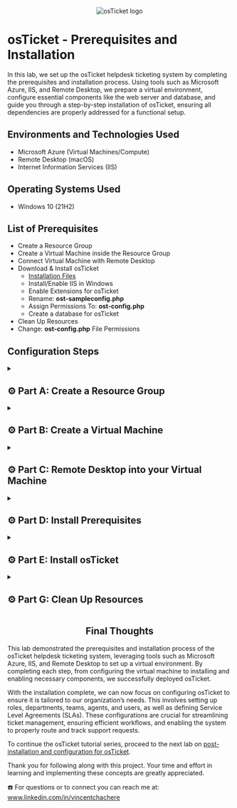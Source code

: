 <p align="center">
<img src="https://i.imgur.com/Clzj7Xs.png" alt="osTicket logo"/>
</p>

# osTicket - Prerequisites and Installation

In this lab, we set up the osTicket helpdesk ticketing system by completing the prerequisites and installation process. Using tools such as Microsoft Azure, IIS, and Remote Desktop, we prepare a virtual environment, configure essential components like the web server and database, and guide you through a step-by-step installation of osTicket, ensuring all dependencies are properly addressed for a functional setup.

## Environments and Technologies Used

- Microsoft Azure (Virtual Machines/Compute)
- Remote Desktop (macOS)
- Internet Information Services (IIS)

## Operating Systems Used

- Windows 10</b> (21H2)

## List of Prerequisites

- Create a Resource Group
- Create a Virtual Machine inside the Resource Group
- Connect Virtual Machine with Remote Desktop
- Download & Install osTicket
  - [Installation Files](https://drive.google.com/drive/u/1/folders/1APMfNyfNzcxZC6EzdaNfdZsUwxWYChf6)
  - Install/Enable IIS in Windows
  - Enable Extensions for osTicket
  - Rename: **ost-sampleconfig.php**
  - Assign Permissions To: **ost-config.php**
  - Create a database for osTicket
- Clean Up Resources
- Change: **ost-config.php** File Permissions

## Configuration Steps

<details>

<summary>

## ⚙️ Part A: Create a Resource Group

</summary>

### 1. ) Create a Resurce Group

Create a resource group named "RG-osTicket" in the "(US) West 3" region, then select **Review + Create** and click **Create**.

*Double-check spelling when creating resources, virtual machines, regions, and similar inputs. Errors may require deletion and re-creation. For help with creating Virtual Machines and Resource Groups, refer to [my other lab](https://github.com/vincentchachere/virtual-machine).*

<p align="center">
<img width="800" alt="E2C30B0C-FA81-4329-8F23-DBB018C41018" src="https://i.imgur.com/aa7iFcA.png">


</details>

<details>

<summary>

## ⚙️ Part B: Create a Virtual Machine

</summary>

### 2. ) Create a Virtual Machine inside the Resource Group

Use the same resource group and region you created earlier (RG-osTicket and US West 3). Name the virtual machine **vm-osticket**, select the imaging **Windows 10 Pro, version 22H2 - ×64 Gen2**, and set the size to **Standard_D45_v3 - 4 vcpus, 16 GiB memory**. Create a username and password you can easily remember (for the simplicity of the lab) and be sure to check the **licensing box** at the bottom. Review your information and proceed to create your virtual machine.

<p align="center">
<img width="800" alt="isolated" src="https://github.com/user-attachments/assets/4081f85f-969f-44ba-b922-173a14e9ac78">
<p align="center">
<img width="800" alt="isolated" src="https://github.com/user-attachments/assets/d2ce647d-88fe-440a-9a34-387d4cc3b56d">

</details>

<details>

<summary>

## ⚙️ Part C: Remote Desktop into your Virtual Machine

</summary>

### 3. ) Connect your Virtual Machine to Remote Desktop (RDP)

Use the username and password you created earlier to connect via RDP.

*For help connecting Virtual Machines to Remote Desktop, refer to Step 5 in [my other lab](https://github.com/vincentchachere/virtual-machine)*

<p align="center">
<img width="800" alt="isolated" src="https://github.com/user-attachments/assets/ccaac932-e865-4110-a96e-96d18b5b3cd0">

<br>
<br>
<br>

<ins>Connect your Virtual Machine to Remote Desktop</ins>:

Uncheck all the boxes and click accept.

<p align="center">
<img width="800" alt="isolated" src="https://github.com/vincentchachere/osticket-prereqs/assets/161680745/f59877e2-da56-4767-8cef-54cb4d0fdbe9">

</details>

<details>

<summary>

## ⚙️ Part D: Install Prerequisites

</summary>

### 4. ) Install and Enable IIS in Windows Virtual Machine

To install and enable IIS, right-click **Start** at the bottom-left corner, select **Run**, press **Enter**,**control panel**, and click **OK**.

<p align="center">
<img width="800" alt="isolated" src="https://github.com/user-attachments/assets/8e9cc9b1-c20b-409d-867e-22b51ebc421b">

<br>
<br>
<br>

<ins>Install and Enable IIS in Windows Virtual Machine</ins>:

Select **Programs**

<p align="center">
<img width="800" alt="isolated" src="https://github.com/user-attachments/assets/3c279675-4075-4b70-9702-f319b73c7131">

<br>
<br>
<br>

<ins>Install and Enable IIS in Windows Virtual Machine</ins>:

Select **Turn Windows Features On or Off**

<p align="center">
<img width="800" alt="isolated" src="https://github.com/user-attachments/assets/3ef2747d-3665-48a8-9796-a482fd275039">

<br>
<br>
<br>

<ins>Install and Enable IIS in Windows Virtual Machine</ins>:

Enable and Expand the **Internet Information Services (IIS)** and **World Wide Web Services** folders then check **all the Boxes** within this feature's folder.

<p align="center">
<img width="800" alt="isolated" src="https://github.com/user-attachments/assets/ece03bc2-ec8a-4392-b658-b98b771be30b">

<br>
<br>
<br>

<ins>Install and Enable IIS in Windows Virtual Machine</ins>

*While still inside the World Wide Web Service folder:*

Expand the **Application Development Features** folder and enable **CGI**. Collapse the **Application Development Features** folder and go back inside the **World Wide Web Service** folder.

<p align="center">
<img width="800" alt="isolated" src="https://github.com/user-attachments/assets/7e2097ad-9abe-4db1-8f70-80c60d46548f">

<br>
<br>
<br>

<ins>Install and Enable IIS in Windows Virtual Machine</ins>:

*Back inside the World Wide Web Service folder:*

Enable and expand the **Common HTTP Features** folder and check **All Boxes** within this feature's folder, then click **OK** when done.

<p align="center">
<img width="800" alt="isolated" src="https://github.com/user-attachments/assets/914c53a4-0fc9-45a5-9c9c-663e210b4828">

<br>
<br>
<br>

<ins>Install and Enable IIS in Windows Virtual Machine</ins>:

When it's done enabling you can close it out.

<p align="center">
<img width="800" alt="isolated" src="https://github.com/user-attachments/assets/c42e5f4f-43d5-4ef7-812a-d6cced5d7741"><br>

<br>
<br>
<br>

### 5. ) Open Microsoft Edge to Test IIS

Skip and uncheck any prompts Microsoft edge gives you when opening.

<p align="center">
<img width="800" alt="isolated" src="https://github.com/vincentchachere/osticket-prereqs/assets/161680745/1e5c7aa4-97dd-4c8d-a09d-c9cafddda685"><br>

<br>
<br>
<br>

<ins>Testing IIS on Microsoft Edge</ins>:

Browse to **127.0.0.1**. If you don't see the image displayed below then try uninstalling and reinstalling IIS

***To Uninstall and Reinstall IIS** simply uncheck and disable everything you did when opening the IIS folder.*

<p align="center">
<img width="800" alt="isolated" src="https://github.com/vincentchachere/osticket-prereqs/assets/161680745/7c2dae78-f8bb-40ba-9f73-b24d60b25c91">

<br>
<br>
<br>

### 6. ) Download PHP Manager for IIS

Open [Installation Files](https://drive.google.com/drive/u/1/folders/1APMfNyfNzcxZC6EzdaNfdZsUwxWYChf6) in a separate tab and set up a split screen as shown below for easy access throughout the lab. Double-click **PHP ManagerForIIS_v1.5.0.msi** and click the **...** Dots in the upper right of your screen next to the 'Share' button, then select **Open in new window**.

*I've found this method to be the quickest and most reliable way to ensure a successful download on the first attempt, avoiding multiple tries.* 

<p align="center">
<img width="800" alt="isolated" src="https://github.com/user-attachments/assets/ced7d37b-baf3-4cb4-b165-a35a7185937a">

<br>
<br>
<br>

<ins>Downloading PHP Manager for IIS</ins>:

Click **Download anyway**

*You can either wait for it to pop up when its done loading or click the **...** Dots in the upper right corner of your screen then click **Downloads**. As well, you can go to **File Eplorer**, navigate to your **Downloads**, then select **PHP Manager**. Sometimes the file doesn’t pop up after downloading, so I’m showing you both methods to access it.*

<p align="center">
<img width="800" alt="isolated" src="https://github.com/user-attachments/assets/a5b48037-ee60-470d-99bb-c08ce2027c9c">

<br>
<br>
<br>

<ins>Downloading PHP Manager for IIS</ins>:

Open the **PHP Manager** download and click **Next**

<p align="center">
<img width="800" alt="isolated" src="https://github.com/vincentchachere/osticket-prereqs/assets/161680745/d259bf88-439b-42cc-9375-166f003d8808">

<br>
<br>
<br>

<ins>Downloading PHP Manager for IIS</ins>:

Select **I Agree** and click **Next**

<p align="center">
<img width="800" alt="isolated" src="https://github.com/vincentchachere/osticket-prereqs/assets/161680745/9199a0ea-972d-455c-9408-5365677ed221">

<br>
<br>
<br>

<ins>Downloading PHP Manager for IIS</ins>:

Click **Close**

<p align="center">
<img width="800" alt="isolated" src="https://github.com/vincentchachere/osticket-prereqs/assets/161680745/ac09a285-6c4a-4ae0-8c33-2098d337d6f6">

<br>
<br>
<br>

### 7. ) Download Rewrite Module

Double-click **rewrite_amd64_en-US.msi** and open the download. Check the **I accept the terms in the License Agreement* box, click **Install**, then **Finish**.

*Download Rewrite Module the same way you did for PHP Manager*

<p align="center">
<img width="800" alt="isolated" src="https://github.com/user-attachments/assets/4dc65b4d-1b9e-455d-9045-f52b74fad6bd">

<br>
<br>
<br>

### 8. ) Create Directory C:\PHP

Now we will create the PHP directory inside File Explorer so that the ticketing system's PHP files can be stored and executed correctly.

Open **File Explorer** > **This PC** > **Windows (C:)**. Right-click the **empty space under the files** and click **New** then select **Folder**. Name the folder **PHP** and press **Enter**.

<p align="center">
<img width="800" alt="isolated" src="https://github.com/user-attachments/assets/d22ce8c2-06e5-4c52-b4c4-e6a0209efbc9">

<br>
<br>
<br>

<ins>Creating PHP Directory</ins>:

You should see your new **PHP Directory** inside your **Windows (c:) Drive** when your done.

<p align="center">
<img width="800" alt="isolated" src="https://github.com/user-attachments/assets/1b5f5158-5e53-4950-8907-a23d7bd42c05">

<br>
<br>
<br>

### 9. ) Download php-7.3.8 and Unzip it into the Directory (C:\PHP) you just created

Download **php-7.3.8-nts-Win32-VC15-x86.zip** and go to **File Explorer** > **This PC** > **Downloads**. Right-click **php-7.3.8-nts-Win32-VC15-x86.zip** and select **Extract All**.

<p align="center">
<img width="800" alt="isolated" src="https://github.com/user-attachments/assets/f850a7c2-2107-4113-9934-099ddeb63a12">

<br>
<br>
<br>

<ins>Download php-7.3.8 and Unzip it into the Directory (C:\PHP) you just created</ins>:

Click **Browse**

<p align="center">
<img width="800" alt="isolated" src="https://github.com/user-attachments/assets/557f2ee5-5215-4f94-ab3e-4b1e64f625a0">

<br>
<br>
<br>

<ins>Download php-7.3.8 and Unzip it into the Directory (C:\PHP) you just created</ins>:

Go to **This PC** > **Windows (C:)** > **PHP** and click **Select Folder**.

<p align="center">
<img width="800" alt="isolated" src="https://github.com/user-attachments/assets/3b00bffe-4b2b-4a8d-9777-7dfcff1a4fd9">

<br>
<br>
<br>

<ins>Download php-7.3.8 and Unzip it into the Directory (C:\PHP) you just created</ins>:

Click **Extract**

<p align="center">
<img width="800" alt="isolated" src="https://github.com/user-attachments/assets/bd6f48c3-9c8c-45bf-a96a-b01e47f70184">

<br>
<br>
<br>

<ins>Verify the php-7.3.8 made it into the PHP Directory</ins>:

Go back to **This PC** > **Windows (C:)** > **PHP**

*The **php.7.3.8** file is now inside the **PHP directory**.*

<p align="center">
<img width="800" alt="isolated" src="https://github.com/vincentchachere/osticket-prereqs/assets/161680745/c6511b61-033a-46ff-9714-50b664e19c73"><br>

<br>
<br>
<br>

### 10. ) Download VC_redist.x86.exe

Download and open **VC_redist.x86.exe** then check the **I agree to the license terms and conditions** box and click **Install**.

<p align="center">
<img width="800" alt="isolated" src="https://github.com/vincentchachere/osticket-prereqs/assets/161680745/170a61c1-fe3c-419f-8059-269bf6a5455c"><br>

<br>
<br>
<br>

<ins>Download VC_redist.x86.exe for IIS</ins>:

When it is done installing you can **Close** it.

<p align="center">
<img width="800" alt="isolated" src="https://github.com/vincentchachere/osticket-prereqs/assets/161680745/57eb8907-d6da-4abc-b39b-5d945d62c55f"><br>

<br>
<br>
<br>

### 11. ) Download MySQL 5.5.62

Download and open **MySQL 5.5.62** and click **Next**.

<p align="center">
<img width="800" alt="isolated" src="https://github.com/vincentchachere/osticket-prereqs/assets/161680745/44a36637-43cc-4fcb-9d9b-6eb64c4315a4"><br>

<br>
<br>
<br>

<ins>Download MySQL 5.5.62 for IIS</ins>:

Check the **I accept the terms in the License Agreement** box and click **Next**.

<p align="center">
<img width="800" alt="isolated" src="https://github.com/vincentchachere/osticket-prereqs/assets/161680745/1a768122-511d-44ef-a428-8a4dce09c2f9"><br>

<br>
<br>
<br>

<ins>Download MySQL 5.5.62 for IIS</ins>:

Select **Typical Setup** and click **Next**.

<p align="center">
<img width="800" alt="isolated" src="https://github.com/vincentchachere/osticket-prereqs/assets/161680745/14c18df3-e9ee-4cf9-a0e7-d2631f3beedf"><br>

<br>
<br>
<br>

<ins>Download MySQL 5.5.62 for IIS</ins>:

Click **Install**

<p align="center">
<img width="800" alt="isolated" src="https://github.com/vincentchachere/osticket-prereqs/assets/161680745/f09cc5cc-9262-4951-b2ef-82d39e43ab70">

<br>
<br>
<br>

<ins>Download MySQL 5.5.62 for IIS</ins>:

Check the **Launch the MySQL Instance Configuration Wizard** box and click **Finish**.

<p align="center">
<img width="800" alt="isolated" src="https://github.com/vincentchachere/osticket-prereqs/assets/161680745/110fd673-4225-4d28-968b-d4f0535e39b2">

<br>
<br>
<br>

<ins>Download MySQL 5.5.62 for IIS</ins>:

Click **Next**

<p align="center">
<img width="800" alt="isolated" src="https://github.com/vincentchachere/osticket-prereqs/assets/161680745/61f88e18-96bf-4991-9ad1-1222abf6cd00">

<br>
<br>
<br>

<ins>Download MySQL 5.5.62 for IIS</ins>:

Select **Standard Confirguration** and click **Next**.

<p align="center">
<img width="800" alt="isolated" src="https://github.com/vincentchachere/osticket-prereqs/assets/161680745/16837f9b-9535-4306-8b45-93a1c984e611">

<br>
<br>
<br>

<ins>Download MySQL 5.5.62 for IIS</ins>:

Match your screen with the image below and click **Next**.

<p align="center">
<img width="800" alt="isolated" src="https://github.com/vincentchachere/osticket-prereqs/assets/161680745/bcf52378-fb29-4fe8-8d2a-7ce1657bf457">

<br>
<br>
<br>

<ins>Download MySQL 5.5.62 for IIS</ins>:

Type **the password you used to log into remote desktop** and click **Next**.

<p align="center">
<img width="800" alt="isolated" src="https://github.com/vincentchachere/osticket-prereqs/assets/161680745/cec6d46c-46d7-4db1-a897-deee162df7c8">

<br>
<br>
<br>

<ins>Download MySQL 5.5.62 for IIS</ins>:

When it's done configuring click **Finish**.

<p align="center">
<img width="800" alt="isolated" src="https://github.com/vincentchachere/osticket-prereqs/assets/161680745/bccc6a00-de77-4266-a7f3-e5c12eb30c1b">

<br>
<br>
<br>

### 12. ) Open IIS as an Administrator and Register PHP from within IIS

**Run IIS as an administrator**

<p align="center">
<img width="800" alt="isolated" src="https://github.com/vincentchachere/osticket-prereqs/assets/161680745/a4190c4b-6bfe-4185-91f8-a141afcc24f5">

<br>
<br>
<br>

<ins>Open IIS as an Administrator and Register PHP from within IIS</ins>:

Open **PHP Manager**

<p align="center">
<img width="800" alt="isolated" src="https://github.com/vincentchachere/osticket-prereqs/assets/161680745/44aefc87-57e7-4c5a-8087-b0d5548c57d1">

<br>
<br>
<br>

<ins>Open IIS as an Administrator and Register PHP from within IIS</ins>:

Select **Register new PHP version** and click the box with the **three dots**.

<p align="center">
<img width="800" alt="isolated" src="https://github.com/user-attachments/assets/c9cc72d0-35ac-478c-8378-073a0378b976">

<br>
<br>
<br>

<ins>Open IIS as an Administrator and Register PHP from within IIS</ins>:

Follow the path **This PC** > **Windows (C:)** > **PHP** and select **php-cgi** then click **Open**.

<p align="center">
<img width="800" alt="isolated" src="https://github.com/user-attachments/assets/12b3b793-20da-4d32-bd71-8fbb3798019a">

<br>
<br>
<br>

<ins>Open IIS as an Administrator and Register PHP from within IIS</ins>:

Click **OK**

<p align="center">
<img width="800" alt="isolated" src="https://github.com/user-attachments/assets/bf4becfe-54d8-40e7-9f36-195476f484ee">

<br>
<br>
<br>

<ins>Open IIS as an Administrator and Register PHP from within IIS</ins>:

Click the **Home icon** in the upper right corner of IIS Window.

<p align="center">
<img width="800" alt="isolated" src="https://github.com/user-attachments/assets/ae80d892-4d1d-4665-83d0-6e4605a2a7c4">

<br>
<br>
<br>

<ins>Open IIS as an Administrator and Register PHP from within IIS</ins>:

**Restart IIS** to register the new PHP version.

<p align="center">
<img width="800" alt="isolated" src="https://github.com/user-attachments/assets/7c0012c9-4c31-42a0-bfc2-4911bc46dae3">

</details>

<details>

<summary>

## ⚙️ Part E: Install osTicket

</summary>

### 13. ) Install osTicket v1.15.8

Download **osTicket** then open file explorer and follow the path: **This PC** > **Downloads** > **osTicket--v1.15.8**

<p align="center">
<img width="800" alt="isolated" src="https://github.com/user-attachments/assets/52102f4a-e0da-449e-844e-0117394c61a7">

<br>
<br>
<br>

<ins>Install osTicket</ins>:

Open a second file explorer and follow the path: **This PC** > **Windows (C:)** > **inetpub** > **wwwroot**

Drag and drop the **upload** folder from the first file explorer into the **wwwroot** that's inside the second file explorer.

<p align="center">
<img width="800" alt="isolated" src="https://github.com/vincentchachere/osticket-prereqs/assets/161680745/54aa0527-e724-48f3-898c-0c1797462f43">

<br>
<br>
<br>

<ins>Install osTicket</ins>:

Right-click the **upload** folder you put in the second file explorer and rename it to **osTicket**.

<p align="center">
<img width="800" alt="isolated" src="https://github.com/vincentchachere/osticket-prereqs/assets/161680745/a92db299-809a-40c2-b194-9ba4b6f01f6b">

<br>
<br>
<br>

<ins>Install osTicket</ins>:

Spell the folder name exactly as **osTicket** (capital **T**, everything else lowercase) to avoid breaking hardcoded paths, file references, and configuration dependencies that are in the core PHP files, configuration files (`ost-config.php`), and web server settings.

*If osTicket isn't spelled correctly it will not work when we go to use.*

<p align="center">
<img width="800" alt="isolated" src="https://github.com/vincentchachere/osticket-prereqs/assets/161680745/2f19fba0-01d9-413c-97b3-8fc1b71c78f2">

<br>
<br>
<br>

### 14. ) Refresh the osTicket site in your browser and observe the changes

Open **IIS as an administrator**

<p align="center">
<img width="800" alt="isolated" src="https://github.com/vincentchachere/osticket-prereqs/assets/161680745/c9e6f828-a8e4-4087-be9a-c257ac61efbf">

<br>
<br>
<br>

<ins>Refresh the osTicket site in your browser and observe the changes</ins>:

Click **Restart** so the changes you made can update.

<p align="center">
<img width="800" alt="isolated" src="https://github.com/user-attachments/assets/7c0012c9-4c31-42a0-bfc2-4911bc46dae3">

<br>
<br>
<br>

<ins>Refresh the osTicket site in your browser and observe the changes</ins>:

Inside PHP Manager go to **Sites** > **Default Web Site** > **osTicket** and click **Browse: 80 (http)**

*Observe the features currently enabled and disabled within the osTicket browser. After enabling additional extensions in the next step, you’ll notice a few more features marked as enabled.*

<p align="center">
<img width="800" alt="isolated" src="https://github.com/user-attachments/assets/b3e46f6b-749d-4fec-a936-3231950c0228">

<br>
<br>
<br>

### 15. ) Enable Extensions for osTicket

Inside PHP Manager go to **Sites** > **Default Web Site** > **osTicket** and double-click **PHP Manager**

<p align="center">
<img width="800" alt="isolated" src="https://github.com/vincentchachere/osticket-prereqs/assets/161680745/d8d229e0-b240-4d9e-a330-752da0a27c6e">

<br>
<br>
<br>

<ins>Enable Extensions for osTicket</ins>:

Click **Enable or Disable Extensions**

<p align="center">
<img width="800" alt="isolated" src="https://github.com/user-attachments/assets/3b9e68b0-bc9c-4c13-b91e-337c98b91844">

<br>
<br>
<br>

<ins>Enable Extensions for osTicket</ins>:

Right-click **php_imap.dll** and **Enable** the extension.

<p align="center">
<img width="800" alt="isolated" src="https://github.com/vincentchachere/osticket-prereqs/assets/161680745/fb7ac977-81e9-41b7-a397-34b53643734c">

<br>
<br>
<br>

<ins>Enable Extensions for osTicket</ins>:

Right-click **php_intl.dll** and **Enable** the extension.

<p align="center">
<img width="800" alt="isolated" src="https://github.com/vincentchachere/osticket-prereqs/assets/161680745/fc6242b4-4676-4d9a-8432-8b7b728dcda4">

<br>
<br>
<br>

<ins>Enable Extensions for osTicket</ins>:

Right-click **php_opache.dll** and **Enable** the extension.

<p align="center">
<img width="800" alt="isolated" src="https://github.com/vincentchachere/osticket-prereqs/assets/161680745/063d7e76-b27c-454f-b2ff-eed9ed49343d">

<ins>Enable Extensions for osTicket</ins>:

Verify all your extensions were enabled. You should see the 3 extensions you enabled in the enabled section of PHP extensions.

  - php_imap.dll
 
  - php_intl.dll

  - php_opache.dll

<p align="center">
<img width="800" alt="isolated" src="https://github.com/user-attachments/assets/d07178ce-15be-4b69-af43-f9c5107d5bb7">

<br>
<br>
<br>

<ins>Enable Extensions for osTicket</ins>:

Refresh the **osTicket in your browser** and observe the changes. Refresh **IIS Manager** and click **Browse:80 (http)**.

<p align="center">
<img width="800" alt="isolated" src="https://github.com/user-attachments/assets/bc60f3d9-52eb-40db-931b-4de82d184253">

<br>
<br>
<br>

### 16. ) Rename: ost-config.php

Open file explorer and follow the path: **This PC** > **Windows (C:)** > **inetpub** > **wwwroot** and open **osTicket**.

<p align="center">
<img width="800" alt="isolated" src="https://github.com/vincentchachere/osticket-prereqs/assets/161680745/b38819f3-c9e7-4c11-a6e0-f39d3de4f4ee">

<br>
<br>
<br>

<ins>Rename: ost-config.php</ins>:

Scroll all the way down in the **include** folder and open the **include** folder.

<p align="center">
<img width="800" alt="isolated" src="https://github.com/vincentchachere/osticket-prereqs/assets/161680745/3f8b1c3c-01c9-46a2-a23e-5336a441bfd3">

<br>
<br>
<br>

<ins>Rename: ost-config.php</ins>:

Rename **ost-sampleconfig.php** to **ost-config.php**.

<p align="center">
<img width="800" alt="isolated" src="https://github.com/vincentchachere/osticket-prereqs/assets/161680745/c0e4ab41-43ce-4591-8454-4eae38bec613">

<br>
<br>
<br>

17. ) Assign Permissions To: ost-config.php

Go to the **ost-config.php** PHP file **Properties**.

<p align="center">
<img width="800" alt="isolated" src="https://github.com/user-attachments/assets/94df787f-4506-47ae-bc96-4bcc1d8bd9a0">

<br>
<br>
<br>

<ins>Assign Permissions To: ost-config.php</ins>:

Go to the **Security** tab, select **Advanced**, **Disable Inheritance**, and **Remove all inherited permissions from this object**.

<p align="center">
<img width="800" alt="isolated" src="https://github.com/user-attachments/assets/b80a7030-5965-471d-a583-09df1697d833">

<br>
<br>
<br>

<ins>Assign Permissions To: ost-config.php</ins>:

In the Permission Entry window for ost-config.php: **Add** > **Select a principal** > Add: **Everyone** > **Check Names** > **OK**

<p align="center">
<img width="800" alt="isolated" src="https://github.com/user-attachments/assets/415292b6-fd23-4f4c-a781-1f45c2d4727f">

<br>
<br>
<br>

<ins>Assign Permissions To: ost-config.php</ins>:

Select **Full Control** *(make sure all boxes are checked as seen in the image below)* > **OK** > **OK** again

<p align="center">
<img width="800" alt="isolated" src="https://github.com/user-attachments/assets/164a3e42-9c4a-4363-9742-0fd445f68d93">

<br>
<br>
<br>

### 18. ) Restart IIS Manager and Continue Setting Up osTicket in the Browser

Click **Restart** then **Continue**. 

<p align="center">
<img width="800" alt="isolated" src="https://github.com/user-attachments/assets/1132dfa8-668a-4180-a0bf-a78108e571ff">

<br>
<br>
<br>

<ins>Continue Setting up osTicket in the browser</ins>:

  - Helpdesk Name: `Helpdesk`

  - Default Email: `firstname@helper.com`

  - First Name: *AnythingYouWantJustRememberIt*

  - Last Name: *AnythingYouWantJustRememberIt*

  - Email Address: `firstname@gmail.com`

  - Username: *AnythingYouWantJustRememberIt*

  - Password: *AnythingYouWantJustRememberIt*

*Before finishing the setup you need to download HiediSQL first, so go to the next. We'll come back to this after, leave it as is.*

<p align="center">
<img width="800" alt="isolated" src="https://github.com/vincentchachere/osticket-prereqs/assets/161680745/25255d72-3702-4528-9c1a-180bd627eac6">

<br>
<br>
<br>

### 19. ) Download and Install HeidiSQL

Download and open **HiediSQL**, select **I accept the agreement**, and click **Next** until you reach the **Ready to Install** window.

<p align="center">
<img width="800" alt="isolated" src="https://github.com/vincentchachere/osticket-prereqs/assets/161680745/b9122a6b-f4c2-4055-95f8-86951eab4e8b">

<br>
<br>
<br>

<ins>Installing HeidiSQL</ins>:

Select **Install** > **Finish** > **Skip**

<p align="center">
<img width="800" alt="isolated" src="https://github.com/vincentchachere/osticket-prereqs/assets/161680745/0411ef50-139c-47df-8316-a93dbe99e028">

<br>
<br>
<br>

<ins>Installing HeidiSQL</ins>:

- User: `root`

- Password: `The one you created earlier`

Click **Open** to connect to the session.

<p align="center">
<img width="800" alt="isolated" src="https://github.com/vincentchachere/osticket-prereqs/assets/161680745/51779cfc-4be7-4a12-8a82-944298bc67bd">

<br>
<br>
<br>

### 20. ) Create a Database for osTicket called `osTicket`

Right-click: **Unnamed** > Select: **Create new** > Select: **Database**

<p align="center">
<img width="800" alt="isolated" src="https://github.com/vincentchachere/osticket-prereqs/assets/161680745/1ff3b586-e13e-43e6-9bf4-35e5bc921f57">

<br>
<br>
<br>

<ins>Create a Database for osTicket called **osTicket**</ins>:

Name of Database: **osTicket** (*Spell check before continuing - capital **T** lowercase everything else*)

Click **OK** when finished.

<p align="center">
<img width="800" alt="isolated" src="https://github.com/vincentchachere/osticket-prereqs/assets/161680745/8c806266-acbb-492c-a24b-e33bee43957f">

<br>
<br>
<br>

### 21. ) Finish Setting up osTicket in the browser

- MySQL Database: `osTicket`

- MySQL Username: `root`

- MySQL Password: `The one you created earlier`

- Click: `Install Now`

<p align="center">
<img width="800" alt="isolated" src="https://github.com/vincentchachere/osticket-prereqs/assets/161680745/6fe660ac-3e26-4c95-aa79-ef671d26c8fe">

<br>
<br>
<br>

<h2 align="center">Congragulations! osTicket is officially installed.. but we're not finished yet!</h2>

<h4 align="center">Continue to the next part to finish this lab</h4>

<p align="center">
<img width="800" alt="isolated" src="https://github.com/vincentchachere/osticket-prereqs/assets/161680745/7f4988fb-ea09-4432-b689-dedfe5b96449">

</details>

<details>

<summary>

## ⚙️ Part G: Clean Up Resources

</summary>

### 22. ) Clean Up Resources

*Browse to your help desk login page:* `http://localhost/osTicket/scp/login.php`

Before logging in we need to do 2 Things: Delete the **setup** folder inside the osTicket folder and change file permissions for **ost-config.php** by setting it's permissions to **Read only**.

<p align="center">
<img width="800" alt="isolated" src="https://github.com/user-attachments/assets/b9d87a44-1ed6-4cab-aa7f-bc5d1cac736f">

<br>
<br>
<br>

<ins>Cleaning Up Resources: Deleting **setup** folder inside osTicket</ins>:

First, delete the **setup** file folder inside the osTicket folder.

Follow the path: **This PC** > **Windows (C:)** > **inetpub** > **wwwroot** > **osTicket**

*ONLY DELETE THE **setup** FILE FOLDER - NOT THE WHOLE THING*

<p align="center">
<img width="800" alt="isolated" src="https://github.com/user-attachments/assets/6698c705-e677-4ab2-a88c-5bc268dd3ec3">

<br>
<br>
<br>

<ins>Change File Permissions for **ost-config.php** to **Read Only**</ins>:

Follow the path: **This PC** > **Windows (C:)** > **inetpub** > **wwwroot** > **osTicket** > **include** > **ost-config.php**

Scroll all the way down and go to the **ost-config.php** PHP file properties.

<p align="center">
<img width="800" alt="isolated" src="https://github.com/vincentchachere/osticket-prereqs/assets/161680745/a532e9ec-56e1-44a6-a8e1-7e02bf41ef61">

<br>
<br>
<br>

<ins>Change File Permissions for **ost-config.php** to **Read Only**</ins>:

To change the file permissions for **ost-config.php** to **Read-Only**** follow the path: **Security** > **Advanced** > **Edit**

<p align="center">
<img width="800" alt="isolated" src="https://github.com/user-attachments/assets/2a6d1252-bbe4-40e9-ad8d-f95e948e9d53">

<br>
<br>
<br>

<ins>Change File Permissions for **ost-config.php** to **Read Only**</ins>:

Check the **Read** and **Read & execute** permissions. Uncheck **Full Control**, **Modify**, and **Write** permissions then click **Apply**, **OK**, **OK** again.

<p align="center">
<img width="800" alt="isolated" src="https://github.com/user-attachments/assets/c3e6a61a-383a-48e1-a867-795dce74c678">

<br>
<br>
<br>

### 23. ) Login To: http://localhost/osTicket/scp/login.php

- Username: *`The one you used in Part E: Step 21`*

- Password: *`The one you used in Part E: Step 21`*

<p align="center">
<img width="800" alt="isolated" src="https://github.com/vincentchachere/osticket-prereqs/assets/161680745/1b7c8e91-5375-40d9-90c2-45c2fcf7aef1">

<br>
<br>
<br>

<h2 align="center">Now you are successfully inside osTicket!</h2>

<p align="center">
<img width="800" alt="isolated" src="https://github.com/vincentchachere/osticket-prereqs/assets/161680745/ef1ee657-b978-4494-acb7-7a4e3585acca">

<br>
<br>
<br>

### Here is the End Users osTicket URL for the next lab that builds off this one:

- http://localhost/osTicket/ 

<p align="center">
<img width="800" alt="isolated" src="https://github.com/vincentchachere/osticket-prereqs/assets/161680745/e5bb86f6-de48-47f3-bcb5-97cbb620e6d8">

</details>

<h2 align="center">Final Thoughts</h2>

This lab demonstrated the prerequisites and installation process of the osTicket helpdesk ticketing system, leveraging tools such as Microsoft Azure, IIS, and Remote Desktop to set up a virtual environment. By completing each step, from configuring the virtual machine to installing and enabling necessary components, we successfully deployed osTicket.

With the installation complete, we can now focus on configuring osTicket to ensure it is tailored to our organization’s needs. This involves setting up roles, departments, teams, agents, and users, as well as defining Service Level Agreements (SLAs). These configurations are crucial for streamlining ticket management, ensuring efficient workflows, and enabling the system to properly route and track support requests.

To continue the osTicket tutorial series, proceed to the next lab on [post-installation and configuration for osTicket](https://github.com/vincentchachere/Ticket-Lifecycle).

Thank you for following along with this project. Your time and effort in learning and implementing these concepts are greatly appreciated.

☎️ For questions or to connect you can reach me at: www.linkedin.com/in/vincentchachere

